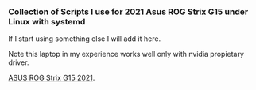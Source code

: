 ### Collection of Scripts I use for 2021 Asus ROG Strix G15 under Linux with systemd

If I start using something else I will add it here.

Note this laptop in my experience works well only with nvidia propietary driver.

[ASUS ROG Strix G15 2021](https://rog.asus.com/laptops/rog-strix/2021-rog-strix-g15-series/).

